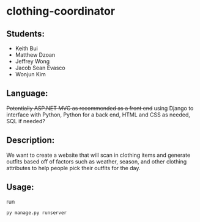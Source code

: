 # clothing-coordinator
## Students:
- Keith Bui
- Matthew Dzoan
- Jeffrey Wong
- Jacob Sean Evasco
- Wonjun Kim

## Language:
~~Potentially ASP.NET MVC as recommended as a front end~~ using Django to interface with Python, Python for a back end, HTML and CSS as needed, SQL if needed?

## Description:
We want to create a website that will scan in clothing items and generate outfits based off of factors such as weather, season, and other clothing attributes to help people pick their outfits for the day.

## Usage:
run
```bash
py manage.py runserver
```